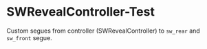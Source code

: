 # SWRevealController-Test

Custom segues from controller (SWRevealController) to `sw_rear` and `sw_front` segue.


















